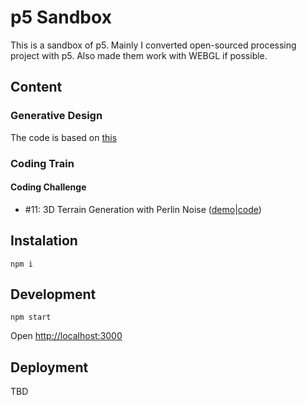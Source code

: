 # p5 Sandbox

This is a sandbox of p5. Mainly I converted open-sourced processing project with p5. Also made them work with WEBGL if possible.

## Content

### Generative Design

The code is based on [this](http://www.generative-gestaltung.de/2/)

### Coding Train

#### Coding Challenge
- #11: 3D Terrain Generation with Perlin Noise ([demo][cc11-demo]|[code][cc11-code])

[cc11-code]: https://github.com/mayognaise/p5-sandbox/tree/master/code/coding-train/cc11-3d-terrain-with-perlin-noise
[cc11-demo]: https://mayognaise.github.io/p5-sandbox/code/coding-train/cc11-3d-terrain-with-perlin-noise

## Instalation

```
npm i
```

## Development

```
npm start
```

Open [http://localhost:3000]()

## Deployment

TBD
